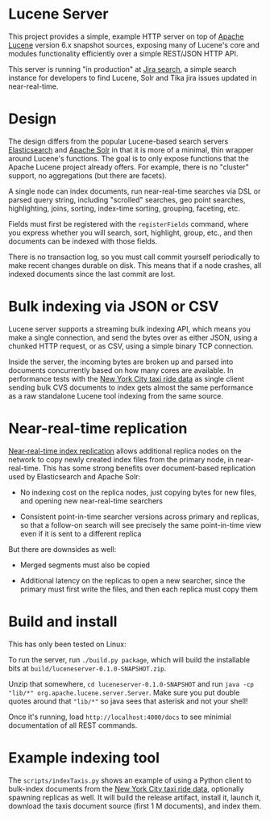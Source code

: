 # Lucene Server

This project provides a simple, example HTTP server on top of [Apache
Lucene](http://lucene.apache.org) version 6.x snapshot sources,
exposing many of Lucene's core and modules functionality efficiently
over a simple REST/JSON HTTP API.

This server is running "in production" at [Jira
search](http://jirasearch.mikemccandless.com), a simple search
instance for developers to find Lucene, Solr and Tika jira issues
updated in near-real-time.

# Design

The design differs from the popular Lucene-based search servers
[Elasticsearch](https://www.elastic.co/products/elasticsearch) and
[Apache Solr](http://lucene.apache.org/solr) in that it is more of a
minimal, thin wrapper around Lucene's functions.  The goal is to only
expose functions that the Apache Lucene project already offers.  For
example, there is no "cluster" support, no aggregations (but there are
facets).

A single node can index documents, run near-real-time searches via
DSL or parsed query string, including "scrolled" searches, geo point
searches, highlighting, joins, sorting, index-time sorting, grouping,
faceting, etc.

Fields must first be registered with the `registerFields` command,
where you express whether you will search, sort, highlight, group,
etc., and then documents can be indexed with those fields.

There is no transaction log, so you must call commit yourself
periodically to make recent changes durable on disk.  This means that
if a node crashes, all indexed documents since the last commit are
lost.

# Bulk indexing via JSON or CSV

Lucene server supports a streaming bulk indexing API, which means you
make a single connection, and send the bytes over as either JSON,
using a chunked HTTP request, or as CSV, using a simple binary TCP
connection.

Inside the server, the incoming bytes are broken up and parsed into
documents concurrently based on how many cores are available.  In
performance tests with the [New York City taxi ride
data](http://www.nyc.gov/html/tlc/html/about/trip_record_data.shtml)
as single client sending bulk CVS documents to index gets almost the
same performance as a raw standalone Lucene tool indexing from the
same source.

# Near-real-time replication

[Near-real-time index
replication](https://issues.apache.org/jira/browse/LUCENE-5438) allows
additional replica nodes on the network to copy newly created index
files from the primary node, in near-real-time.  This has some strong
benefits over document-based replication used by Elasticsearch and
Apache Solr:

  * No indexing cost on the replica nodes, just copying bytes for new
    files, and opening new near-real-time searchers

  * Consistent point-in-time searcher versions across primary and
    replicas, so that a follow-on search will see precisely the same
    point-in-time view even if it is sent to a different replica

But there are downsides as well:

  * Merged segments must also be copied

  * Additional latency on the replicas to open a new searcher, since
    the primary must first write the files, and then each replica must
    copy them

# Build and install

This has only been tested on Linux:

To run the server, run `./build.py package`, which will build the
installable bits at `build/luceneserver-0.1.0-SNAPSHOT.zip`.

Unzip that somewhere, `cd luceneserver-0.1.0-SNAPSHOT` and run `java
-cp "lib/*" org.apache.lucene.server.Server`.  Make sure you put
double quotes around that `"lib/*"` so java sees that asterisk and not
your shell!

Once it's running, load `http://localhost:4000/docs` to see minimial
documentation of all REST commands.


# Example indexing tool

The `scripts/indexTaxis.py` shows an example of using a Python client
to bulk-index documents from the [New York City taxi ride
data](http://www.nyc.gov/html/tlc/html/about/trip_record_data.shtml),
optionally spawning replicas as well.  It will build the release
artifact, install it, launch it, download the taxis document source
(first 1 M documents), and index them.
